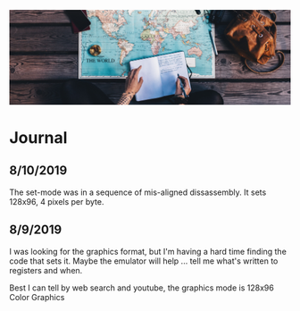 ![Journal](../../img/journal.jpg)

# Journal

## 8/10/2019

The set-mode was in a sequence of mis-aligned dissassembly. It sets 128x96, 4 pixels per byte.

## 8/9/2019

I was looking for the graphics format, but I'm having a hard time finding the code
that sets it. Maybe the emulator will help ... tell me what's written to registers
and when.

Best I can tell by web search and youtube, the graphics mode is 128x96 Color Graphics